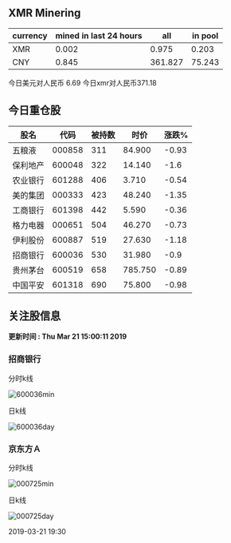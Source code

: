 ## XMR Minering

|currency|mined in last 24 hours|all|in pool|
|---|---|---|---|
|XMR|0.002|0.975|0.203|
|CNY|0.845|361.827|75.243|

今日美元对人民币 6.69	今日xmr对人民币371.18


## 今日重仓股 

|股名|代码|被持数|时价|涨跌%|
|---|---|---|---|---|
|五粮液|000858|311|84.900|-0.93|
|保利地产|600048|322|14.140|-1.6|
|农业银行|601288|406|3.710|-0.54|
|美的集团|000333|423|48.240|-1.35|
|工商银行|601398|442|5.590|-0.36|
|格力电器|000651|504|46.270|-0.73|
|伊利股份|600887|519|27.630|-1.18|
|招商银行|600036|530|31.980|-0.9|
|贵州茅台|600519|658|785.750|-0.89|
|中国平安|601318|690|75.800|-0.98|

## 关注股信息
**更新时间 : Thu Mar 21 15:00:11 2019**
### 招商银行 
分时k线

![600036min](http://image.sinajs.cn/newchart/min/n/sh600036.gif)

日k线

![600036day](http://image.sinajs.cn/newchart/daily/n/sh600036.gif)

### 京东方Ａ 
分时k线

![000725min](http://image.sinajs.cn/newchart/min/n/sz000725.gif)

日k线

![000725day](http://image.sinajs.cn/newchart/daily/n/sz000725.gif)

2019-03-21 19:30